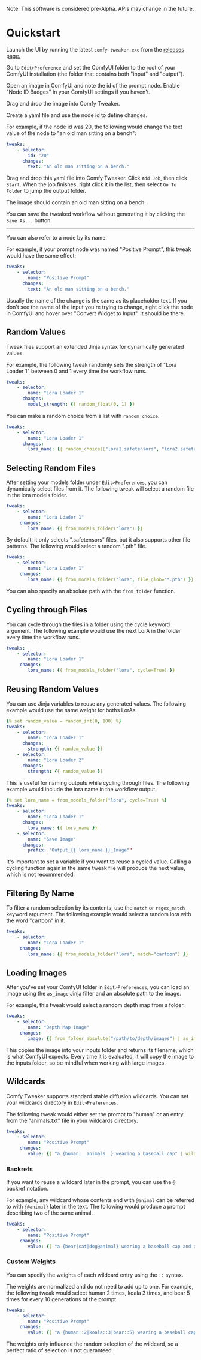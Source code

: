 Note: This software is considered pre-Alpha. APIs may change in the future.

# Quickstart

Launch the UI by running the latest `comfy-tweaker.exe` from the [releases page.](https://github.com/halkony/comfy-tweaker/releases)

Go to `Edit>Preference` and set the ComfyUI folder to the root of your ComfyUI installation (the folder that contains both "input" and "output").

Open an image in ComfyUI and note the id of the prompt node. Enable "Node ID Badges" in your ComfyUI settings if you haven't.

Drag and drop the image into Comfy Tweaker.

Create a yaml file and use the node id to define changes.

For example, if the node id was 20, the following would change the text value of the node to "an old man sitting on a bench":

```yaml
tweaks:
    - selector:
        id: "20"
      changes:
        text: "An old man sitting on a bench."
```

Drag and drop this yaml file into Comfy Tweaker. Click `Add Job`, then click `Start`. When the job finishes, right click it in the list, then select `Go To Folder` to jump the output folder.

The image should contain an old man sitting on a bench.

You can save the tweaked workflow without generating it by clicking the `Save As...` button.

---

You can also refer to a node by its name.

For example, if your prompt node was named "Positive Prompt", this tweak would have the same effect:

```yaml
tweaks:
    - selector:
        name: "Positive Prompt"
      changes:
        text: "An old man sitting on a bench."
```

Usually the name of the change is the same as its placeholder text. If you don't see the name of the input you're trying to change, right click the node in ComfyUI and hover over "Convert Widget to Input". It should be there.

## Random Values
Tweak files support an extended Jinja syntax for dynamically generated values.

For example, the following tweak randomly sets the strength of "Lora Loader 1" between 0 and 1 every time the workflow runs.
```yaml
tweaks:
    - selector:
        name: "Lora Loader 1"
      changes:
        model_strength: {{ random_float(0, 1) }}
```

You can make a random choice from a list with `random_choice`.
```yaml
tweaks:
    - selector:
        name: "Lora Loader 1"
      changes:
        lora_name: {{ random_choice(["lora1.safetensors", "lora2.safetensors"]) }}
```

## Selecting Random Files

After setting your models folder under `Edit>Preferences`, you can dynamically select files from it. The following tweak will select a random file in the lora models folder.
```yaml
tweaks:
    - selector:
        name: "Lora Loader 1"
     changes:
        lora_name: {{ from_models_folder("lora") }}
```

By default, it only selects ".safetensors" files, but it also supports other file patterns. The following would select a random ".pth" file.
```yaml
tweaks:
    - selector:
        name: "Lora Loader 1"
     changes:
        lora_name: {{ from_models_folder("lora", file_glob="*.pth") }}
```

You can also specify an absolute path with the `from_folder` function.

## Cycling through Files
You can cycle through the files in a folder using the cycle keyword argument. The following example would use the next LorA in the folder every time the workflow runs.
```yaml
tweaks:
    - selector:
        name: "Lora Loader 1"
     changes:
        lora_name: {{ from_models_folder("lora", cycle=True) }}
```

## Reusing Random Values
You can use Jinja variables to reuse any generated values. The following example would use the same weight for boths LorAs.
```yaml
{% set random_value = random_int(0, 100) %}
tweaks:
    - selector:
        name: "Lora Loader 1"
      changes:
        strength: {{ random_value }}
    - selector:
        name: "Lora Loader 2"
      changes:
        strength: {{ random_value }}
```

This is useful for naming outputs while cycling through files. The following example would include the lora name in the workflow output.
```yaml
{% set lora_name = from_models_folder("lora", cycle=True) %}
tweaks:
    - selector:
        name: "Lora Loader 1"
      changes:
        lora_name: {{ lora_name }}
    - selector:
        name: "Save Image"
      changes:
        prefix: "Output_{{ lora_name }}_Image""
```

It's important to set a variable if you want to reuse a cycled value. Calling a cycling function again in the same tweak file will produce the next value, which is not recommended.

## Filtering By Name
To filter a random selection by its contents, use the `match` or `regex_match` keyword argument. The following example would select a random lora with the word "cartoon" in it.

```yaml
tweaks:
    - selector:
        name: "Lora Loader 1"
     changes:
        lora_name: {{ from_models_folder("lora", match="cartoon") }}
```

## Loading Images
After you've set your ComfyUI folder in `Edit>Preferences`, you can load an image using the `as_image` Jinja filter and an absolute path to the image.

For example, this tweak would select a random depth map from a folder.
```yaml
tweaks:
    - selector:
        name: "Depth Map Image"
     changes:
        image: {{ from_folder_absolute("/path/to/depth/images") | as_image }}
```

This copies the image into your inputs folder and returns its filename, which is what ComfyUI expects. Every time it is evaluated, it will copy the image to the inputs folder, so be mindful when working with large images.

## Wildcards
Comfy Tweaker supports standard stable diffusion wildcards. You can set your wildcards directory in `Edit>Preferences`.

The following tweak would either set the prompt to "human" or an entry from the "animals.txt" file in your wildcards directory.
```yaml
tweaks:
    - selector:
        name: "Positive Prompt"
     changes:
        value: {{ "a {human|__animals__} wearing a baseball cap" | wildcards }}
```

### Backrefs
If you want to reuse a wildcard later in the prompt, you can use the `@` backref notation.

For example, any wildcard whose contents end with `@animal` can be referred to with `{@animal}` later in the text. The following would produce a prompt describing two of the same animal.

```yaml
tweaks:
    - selector:
        name: "Positive Prompt"
     changes:
        value: {{ "a {bear|cat|dog@animal} wearing a baseball cap and another {@animal} wearing a cowboy hat" | wildcards }}
```

### Custom Weights
You can specify the weights of each wildcard entry using the `::` syntax.

The weights are normalized and do not need to add up to one. For example, the following tweak would select human 2 times, koala 3 times, and bear 5 times for every 10 generations of the prompt.
```yaml
tweaks:
    - selector:
        name: "Positive Prompt"
     changes:
        value: {{ "a {human::2|koala::3|bear::5} wearing a baseball cap" | wildcards }}
```

The weights only influence the random selection of the wildcard, so a perfect ratio of selection is not guaranteed.